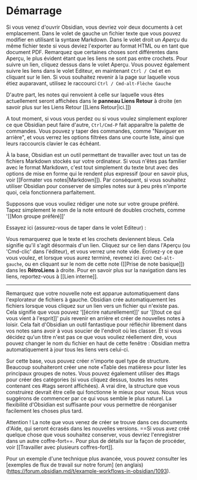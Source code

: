 # Démarrage

Si vous venez d'ouvrir Obsidian, vous devriez voir deux documents à cet emplacement. Dans le volet de gauche un fichier texte que vous pouvez modifier en utilisant la syntaxe Markdown. Dans le volet droit un _Aperçu_ du même fichier texte si vous deviez l'exporter au format HTML ou en tant que document PDF. Remarquez que certaines choses sont différentes dans Aperçu, le plus évident étant que les liens ne sont pas entre crochets. Pour suivre un lien, cliquez dessus dans le volet Aperçu. Vous pouvez également suivre les liens dans le volet Editeur, en maintenant `Ctrl / Cmd` et en cliquant sur le lien. Si vous souhaitez revenir à la page sur laquelle vous étiez auparavant, utilisez le raccourci `Ctrl / Cmd-alt-Flèche Gauche`

D'autre part, les notes qui renvoient à celle sur laquelle vous êtes actuellement seront affichées dans le **panneau Liens Retour** à droite (en savoir plus sur les Liens Retour [[Liens Retour|ici.]])

A tout moment, si vous vous perdez ou si vous voulez simplement explorer ce que Obsidian peut faire d'autre, `Ctrl/Cmd-P` fait apparaître la palette de commandes. Vous pouvez y taper des commandes, comme "Naviguer en arrière", et vous verrez les options filtrées dans une courte liste, ainsi que leurs raccourcis clavier le cas échéant.

À la base, Obsidian est un outil permettant de travailler avec tout un tas de fichiers Markdown stockés sur votre ordinateur. Si vous n'êtes pas familier avec le format Markdown, c'est tout simplement du texte brut avec des options de mise en forme qui le rendent plus expressif (pour en savoir plus, voir [[Formater vos notes|Markdown]]). Par conséquent, si vous souhaitez utiliser Obsidian pour conserver de simples notes sur à peu près n'importe quoi, cela fonctionnera parfaitement.

Supposons que vous vouliez rédiger une note sur votre groupe préféré. Tapez simplement le nom de la note entouré de doubles crochets, comme '[[Mon groupe préféré]]'

Essayez ici (assurez-vous de taper dans le volet Editeur) :

Vous remarquerez que le texte et les crochets deviennent bleus. Cela signifie qu'il s'agit désormais d'un lien. Cliquez sur ce lien dans l'Aperçu (ou 'Cmd-clic' dans l'éditeur), et vous verrez une note vide. Écrivez-y ce que vous voulez, et lorsque vous aurez terminé, revenez ici avec `Cmd-alt-gauche`, ou en cliquant sur le nom de cette note ([[Prise de note basique]]) dans les **RétroLiens** à droite. Pour en savoir plus sur la navigation dans les liens, reportez-vous à [[Lien interne]].

---

Remarquez que votre nouvelle note est apparue automatiquement dans l'explorateur de fichiers à gauche. Obsidian crée automatiquement les fichiers lorsque vous cliquez sur un lien vers un fichier qui n'existe pas. Cela signifie que vous pouvez '[[écrire naturellement]]' sur '[[tout ce qui vous vient à l'esprit]]' puis revenir en arrière et créer de nouvelles notes à loisir. Cela fait d'Obsidian un outil fantastique pour réfléchir librement dans vos notes sans avoir à vous soucier de l'endroit où les classer. Et si vous décidez qu'un titre n'est pas ce que vous vouliez réellement dire, vous pouvez changer le nom du fichier en haut de cette fenêtre : Obsidian mettra automatiquement à jour tous les liens vers celui-ci.

Sur cette base, vous pouvez créer n'importe quel type de structure. Beaucoup souhaiteront créer une note «Table des matières» pour lister les principaux groupes de notes. Vous pouvez également utiliser des #tags pour créer des catégories (si vous cliquez dessus, toutes les notes contenant ces #tags seront affichées). A vrai dire, la structure que vous construirez devrait être celle qui fonctionne le mieux pour vous. Nous vous suggérons de commencer par ce qui vous semble le plus naturel. La flexibilité d'Obsidian est suffisante pour vous permettre de réorganiser facilement les choses plus tard.

Attention ! La note que vous venez de créer se trouve dans ces documents d'Aide, qui seront écrasés dans les nouvelles versions. ==Si vous avez créé quelque chose que vous souhaitez conserver, vous devriez l'enregistrer dans un autre coffre-fort==. Pour plus de détails sur la façon de procéder, voir [[Travailler avec plusieurs coffres-fort]].

Pour un exemple d'une technique plus avancée, vous pouvez consulter les [exemples de flux de travail sur notre forum] (en anglais) (https://forum.obsidian.md/t/example-workflows-in-obsidian/1093).
